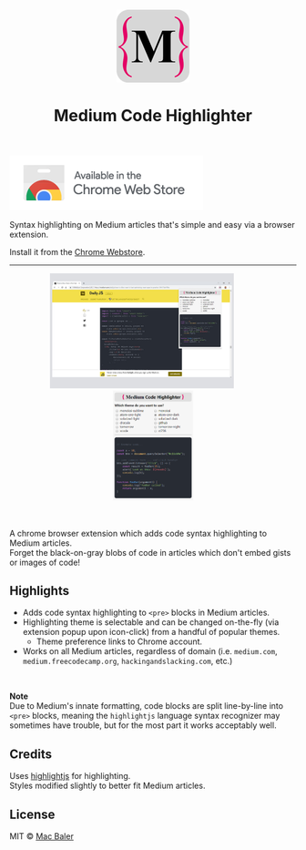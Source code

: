 <h1 align="center">
	<img src="src/icons/128active.png" alt="Medium Code Highlighter">
	<br>
	<br>
    Medium Code Highlighter
    <br>
	<br>
</h1>

[![Install from Chrome Webstore](media/ChromeWebStore_Badge_v2_340x96.png)](https://chrome.google.com/webstore/detail/medium-code-highlighter/apdaagmhepellbjjbnaljaocodjjjjfd)

Syntax highlighting on Medium articles that's simple and easy via a browser extension.  

Install it from the [Chrome Webstore](https://chrome.google.com/webstore/detail/medium-code-highlighter/apdaagmhepellbjjbnaljaocodjjjjfd).

---

<p align="center">
	<img src="media/screenshotpromo3.jpg" width="64%">
	&nbsp;&nbsp;&nbsp;&nbsp;&nbsp;&nbsp;&nbsp;&nbsp;&nbsp;
	<img src="media/popupPreview.png" width="28%">
</p>
<br>

A chrome browser extension which adds code syntax highlighting to Medium articles.  
Forget the black-on-gray blobs of code in articles which don't embed gists or images of code!

## Highlights

- Adds code syntax highlighting to `<pre>` blocks in Medium articles.
- Highlighting theme is selectable and can be changed on-the-fly (via extension popup upon icon-click) from a handful of popular themes.
  - Theme preference links to Chrome account.
- Works on all Medium articles, regardless of domain (i.e. `medium.com`, `medium.freecodecamp.org`, `hackingandslacking.com`, etc.)
<br>

**Note**  
Due to Medium's innate formatting, code blocks are split line-by-line into `<pre>` blocks, meaning the `highlightjs` language syntax recognizer may sometimes have trouble, but for the most part it works acceptably well.

## Credits
Uses [highlightjs](https://github.com/highlightjs/highlight.js) for highlighting.  
Styles modified slightly to better fit Medium articles.

## License 
MIT © [Mac Baler](https://macbaler.me)
